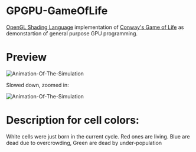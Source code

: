 # GPGPU-GameOfLife
[OpenGL Shading Language](https://en.wikipedia.org/wiki/OpenGL_Shading_Language) implementation of [Conway's Game of Life](https://en.wikipedia.org/wiki/Conway%27s_Game_of_Life) as demonstartion of general purpose GPU programming.

# Preview

![Animation-Of-The-Simulation](https://github.com/BujakiAttila/GPGPU-GameOfLife/blob/master/doc/simulation.gif?raw=true)

Slowed down, zoomed in:

![Animation-Of-The-Simulation](https://github.com/BujakiAttila/GPGPU-GameOfLife/blob/master/doc/simulation-slow-motion.gif?raw=true)

#  Description for cell colors:

White cells were just born in the current cycle.
Red ones are living.
Blue are dead due to overcrowding,
Green are dead by under-population
